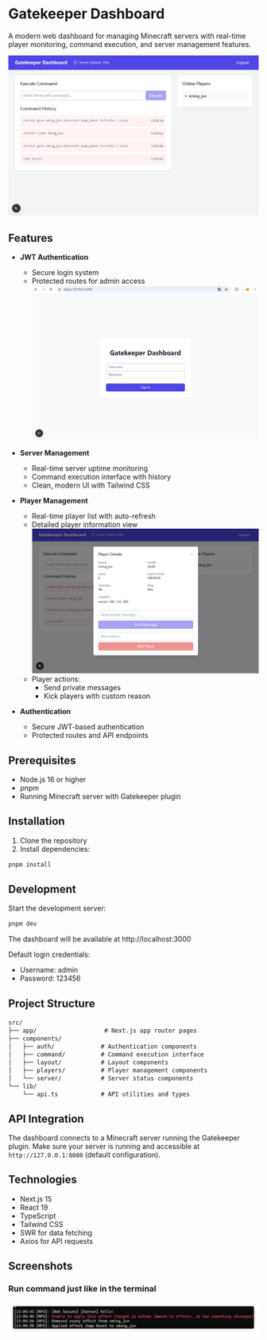 # Gatekeeper Dashboard

A modern web dashboard for managing Minecraft servers with real-time player monitoring, command execution, and server management features.

![Dashboard Overview](./images/dashboard.png)

## Features

- **JWT Authentication**
  - Secure login system
  - Protected routes for admin access
  ![Login Page](./images/login.png)

- **Server Management**
  - Real-time server uptime monitoring
  - Command execution interface with history
  - Clean, modern UI with Tailwind CSS

- **Player Management**
  - Real-time player list with auto-refresh
  - Detailed player information view
  ![Player Details](./images/describe_player.png)
  - Player actions:
    - Send private messages
    - Kick players with custom reason

- **Authentication**
  - Secure JWT-based authentication
  - Protected routes and API endpoints

## Prerequisites

- Node.js 16 or higher
- pnpm
- Running Minecraft server with Gatekeeper plugin

## Installation

1. Clone the repository
2. Install dependencies:
```bash
pnpm install
```

## Development

Start the development server:

```bash
pnpm dev
```

The dashboard will be available at http://localhost:3000

Default login credentials:
- Username: admin
- Password: 123456

## Project Structure

```
src/
├── app/                   # Next.js app router pages
├── components/           
│   ├── auth/             # Authentication components
│   ├── command/          # Command execution interface
│   ├── layout/           # Layout components
│   ├── players/          # Player management components
│   └── server/           # Server status components
└── lib/
    └── api.ts            # API utilities and types
```

## API Integration

The dashboard connects to a Minecraft server running the Gatekeeper plugin. Make sure your server is running and accessible at `http://127.0.0.1:8080` (default configuration).

## Technologies

- Next.js 15
- React 19
- TypeScript
- Tailwind CSS
- SWR for data fetching
- Axios for API requests

## Screenshots

### Run command just like in the terminal
![Command Terminal](./images/terminal.png)
